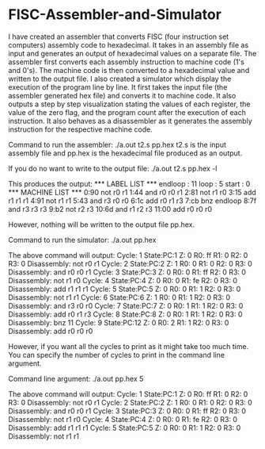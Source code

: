 # FISC-Assembler-and-Simulator

I have created an assembler that converts FISC (four instruction set computers) assembly code to hexadecimal. It takes in an assembly file as input and generates an output of hexadecimal values on a separate file. The assembler first converts each assembly instruction to machine code (1's and 0's). The machine code is then converted to a hexadecimal value and written to the output file. I also created a simulator which display the execution of the program line by line. It first takes the input file (the assembler generated hex file) and converts it to machine code. It also outputs a step by step visualization stating the values of each register, the value of the zero flag, and the program count after the execution of each instruction. It also behaves as a disassembler as it generates the assembly instruction for the respective machine code.

Command to run the assembler:
  ./a.out t2.s pp.hex 
  t2.s is the input assembly file and pp.hex is the hexadecimal file produced as an output.
  
  
  If you do no want to write to the output file:
  ./a.out t2.s pp.hex -l
  
  This produces the output:
  *** LABEL LIST ***
  endloop : 11
  loop : 5
  start : 0
  *** MACHINE LIST ***
  0:90    not r0 r1
  1:44    and r0 r0 r1
  2:81    not r1 r0
  3:15    add r1 r1 r1
  4:91    not r1 r1
  5:43    and r3 r0 r0
  6:1c    add r0 r1 r3
  7:cb    bnz endloop
  8:7f    and r3 r3 r3
  9:b2    not r2 r3
  10:6d    and r1 r2 r3
  11:00    add r0 r0 r0
 
 
  However, nothing will be written to the output file pp.hex.
  


Command to run the simulator:
  ./a.out pp.hex
  
  The above command will output:
  Cycle: 1 State:PC:1 Z: 0 R0: ff R1: 0 R2: 0 R3: 0
  Disassembly: not r0 r1 
  Cycle: 2 State:PC:2 Z: 1 R0: 0 R1: 0 R2: 0 R3: 0
  Disassembly: and r0 r0 r1 
  Cycle: 3 State:PC:3 Z: 0 R0: 0 R1: ff R2: 0 R3: 0
  Disassembly: not r1 r0 
  Cycle: 4 State:PC:4 Z: 0 R0: 0 R1: fe R2: 0 R3: 0
  Disassembly: add r1 r1 r1 
  Cycle: 5 State:PC:5 Z: 0 R0: 0 R1: 1 R2: 0 R3: 0
  Disassembly: not r1 r1 
  Cycle: 6 State:PC:6 Z: 1 R0: 0 R1: 1 R2: 0 R3: 0
  Disassembly: and r3 r0 r0 
  Cycle: 7 State:PC:7 Z: 0 R0: 1 R1: 1 R2: 0 R3: 0
  Disassembly: add r0 r1 r3 
  Cycle: 8 State:PC:8 Z: 0 R0: 1 R1: 1 R2: 0 R3: 0
  Disassembly: bnz 11 
  Cycle: 9 State:PC:12 Z: 0 R0: 2 R1: 1 R2: 0 R3: 0
  Disassembly: add r0 r0 r0 
  
However, if you want all the cycles to print as it might take too much time. You can specify the number of cycles to print in the command line argument.

Command line argument:
  ./a.out pp.hex 5
  
  The above command will output:
  Cycle: 1 State:PC:1 Z: 0 R0: ff R1: 0 R2: 0 R3: 0
  Disassembly: not r0 r1 
  Cycle: 2 State:PC:2 Z: 1 R0: 0 R1: 0 R2: 0 R3: 0
  Disassembly: and r0 r0 r1 
  Cycle: 3 State:PC:3 Z: 0 R0: 0 R1: ff R2: 0 R3: 0
  Disassembly: not r1 r0 
  Cycle: 4 State:PC:4 Z: 0 R0: 0 R1: fe R2: 0 R3: 0
  Disassembly: add r1 r1 r1 
  Cycle: 5 State:PC:5 Z: 0 R0: 0 R1: 1 R2: 0 R3: 0
  Disassembly: not r1 r1 
  
